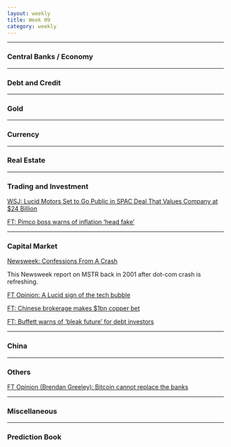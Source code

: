 ```yaml
---
layout: weekly
title: Week 09
category: weekly
---
```


---
### Central Banks / Economy


---
### Debt and Credit

---
### Gold

---
### Currency

---
### Real Estate

---
### Trading and Investment

[WSJ: Lucid Motors Set to Go Public in SPAC Deal That Values Company at $24 Billion](
https://www.wsj.com/articles/lucid-motors-set-to-go-public-in-spac-deal-that-values-company-at-24-billion-11614042170)

[FT: Pimco boss warns of inflation ‘head fake’](
https://www.ft.com/content/9ed5c0f2-5c2a-4a1f-98f6-e864f5d62e24)

---
### Capital Market

[Newsweek: Confessions From A Crash](
https://www.newsweek.com/confessions-crash-153687)

This Newsweek report on MSTR back in 2001 after dot-com crash is refreshing.

[FT Opinion: A Lucid sign of the tech bubble](
https://www.ft.com/content/b329d6f7-3094-4932-9b8b-0d12d673cb11)

[FT: Chinese brokerage makes $1bn copper bet](
https://www.ft.com/content/24d8c85c-4c1f-4987-ae13-bbd2b2beb5a6)

[FT: Buffett warns of ‘bleak future’ for debt investors](
https://www.ft.com/content/01f308ff-0a66-4c31-9653-a9c81d940b23)


---
### China

---
### Others

[FT Opinion (Brendan Greeley): Bitcoin cannot replace the banks](
https://www.ft.com/content/1ce89fb7-f0f4-4dcc-994d-713745c4e16a)

---
### Miscellaneous

---
### Prediction Book
